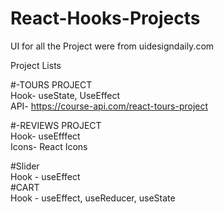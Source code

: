 # React-Hooks-Projects <br/>

UI for all the Project were from uidesigndaily.com <br/>

Project Lists<br/>

#-TOURS PROJECT<br/>
Hook- useState, UseEffect<br/>
API- https://course-api.com/react-tours-project

#-REVIEWS PROJECT<br/>
Hook- useEfffect<br/>
Icons- React Icons

#Slider<br/>
Hook - useEffect <br/>
#CART <br/>
Hook - useEffect, useReducer, useState <br/>
